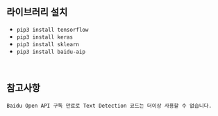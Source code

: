 <br>

## 라이브러리 설치
- `pip3 install tensorflow`
- `pip3 install keras`
- `pip3 install sklearn`
- `pip3 install baidu-aip`
<br>

## 참고사항
```
Baidu Open API 구독 만료로 Text Detection 코드는 더이상 사용할 수 없습니다.
```
